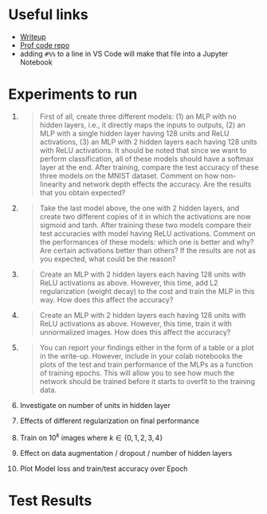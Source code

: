 # Useful links
* [Writeup](https://mcgill-my.sharepoint.com/:w:/g/personal/ding_ma_mail_mcgill_ca/EWxUNSKCE5ZNsm0SmyEly9UBCVJkxfkar4Hx5oq8EvcPuA?e=RGdVWb)
* [Prof code repo](https://github.com/mravanba/comp551-notebooks)
* adding `#%%` to a line in VS Code will make that file into a Jupyter Notebook

# Experiments to run
1. > First of all, create three different models: (1) an MLP with no hidden layers, i.e., it directly maps the inputs to outputs, (2) an MLP with a single hidden layer having 128 units and ReLU activations, (3) an MLP with 2 hidden layers each having 128 units with ReLU activations. It should be noted that since we want to perform classification, all of these models should have a softmax layer at the end. After training, compare the test accuracy of these three models on the MNIST dataset. Comment on how non-linearity and network depth effects the accuracy. Are the results that you obtain expected?

1. > Take the last model above, the one with 2 hidden layers, and create two different copies of it in which the activations are now sigmoid and tanh. After training these two models compare their test accuracies with model having ReLU activations. Comment on the performances of these models: which one is better and why? Are certain activations better than others? If the results are not as you expected, what could be the reason?

1. > Create an MLP with 2 hidden layers each having 128 units with ReLU activations as above. However, this time, add L2 regularization (weight decay) to the cost and train the MLP in this way. How does this affect the accuracy?

1. > Create an MLP with 2 hidden layers each having 128 units with ReLU activations as above. However, this time, train it with unnormalized images. How does this affect the accuracy?

1. > You can report your findings either in the form of a table or a plot in the write-up. However, include in your colab notebooks the plots of the test and train performance of the MLPs as a function of training epochs. This will allow you to see how much the network should be trained before it starts to overfit to the training data.

1. Investigate on number of units in hidden layer
1. Effects of different regularization on final performance
1. Train on $10^k$ images where $k \in \{0,1,2,3,4\}$
1. Effect on data augmentation / dropout / number of hidden layers
1. Plot Model loss and train/test accuracy over Epoch

# Test Results

